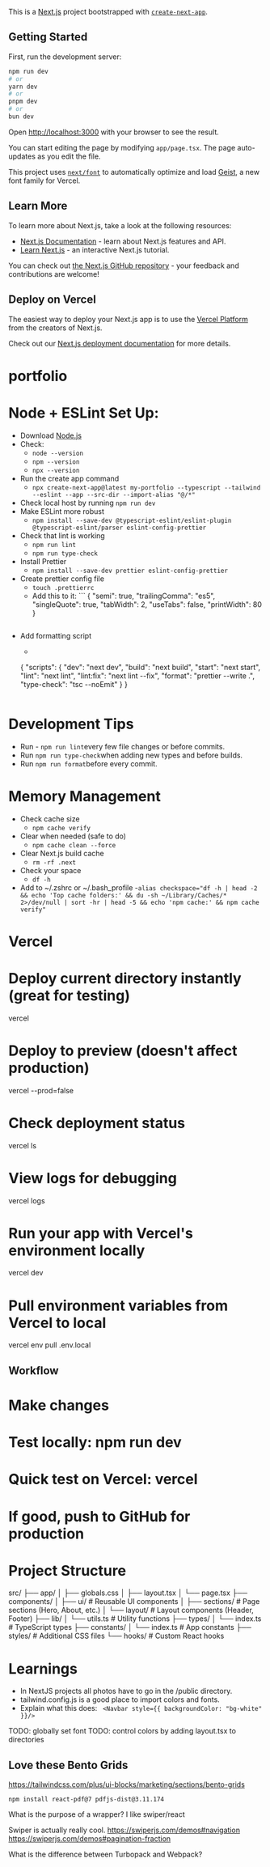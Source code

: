 This is a [Next.js](https://nextjs.org) project bootstrapped with [`create-next-app`](https://nextjs.org/docs/app/api-reference/cli/create-next-app).

## Getting Started

First, run the development server:

```bash
npm run dev
# or
yarn dev
# or
pnpm dev
# or
bun dev
```

Open [http://localhost:3000](http://localhost:3000) with your browser to see the result.

You can start editing the page by modifying `app/page.tsx`. The page auto-updates as you edit the file.

This project uses [`next/font`](https://nextjs.org/docs/app/building-your-application/optimizing/fonts) to automatically optimize and load [Geist](https://vercel.com/font), a new font family for Vercel.

## Learn More

To learn more about Next.js, take a look at the following resources:

- [Next.js Documentation](https://nextjs.org/docs) - learn about Next.js features and API.
- [Learn Next.js](https://nextjs.org/learn) - an interactive Next.js tutorial.

You can check out [the Next.js GitHub repository](https://github.com/vercel/next.js) - your feedback and contributions are welcome!

## Deploy on Vercel

The easiest way to deploy your Next.js app is to use the [Vercel Platform](https://vercel.com/new?utm_medium=default-template&filter=next.js&utm_source=create-next-app&utm_campaign=create-next-app-readme) from the creators of Next.js.

Check out our [Next.js deployment documentation](https://nextjs.org/docs/app/building-your-application/deploying) for more details.
# portfolio

# Node + ESLint Set Up:
- Download [Node.js](https://nodejs.org/en/download)
- Check:
    - `node --version`
    - `npm --version`
    - `npx --version`
- Run the create app command 
    - `npx create-next-app@latest my-portfolio --typescript --tailwind --eslint --app --src-dir --import-alias "@/*"`
- Check local host by running `npm run dev`
- Make ESLint more robust
    - `npm install --save-dev @typescript-eslint/eslint-plugin @typescript-eslint/parser eslint-config-prettier`
- Check that lint is working
    - `npm run lint`
    - `npm run type-check`
- Install Prettier
    - `npm install --save-dev prettier eslint-config-prettier`
- Create prettier config file
    - `touch .prettierrc`
    - Add this to it: ```
        {
        "semi": true,
        "trailingComma": "es5",
        "singleQuote": true,
        "tabWidth": 2,
        "useTabs": false,
        "printWidth": 80
        }
    ```
- Add formatting script
    - ```
    {
    "scripts": {
        "dev": "next dev",
        "build": "next build",
        "start": "next start",
        "lint": "next lint",
        "lint:fix": "next lint --fix",
        "format": "prettier --write .",
        "type-check": "tsc --noEmit"
    }
    }
    ```
# Development Tips
- Run - `npm run lint`every few file changes or before commits.
- Run `npm run type-check`when adding new types and before builds.
- Run `npm run format`before every commit.

# Memory Management
- Check cache size
    - `npm cache verify`
- Clear when needed (safe to do)
    - `npm cache clean --force`
- Clear Next.js build cache
    - `rm -rf .next`
- Check your space
    - `df -h`
- Add to ~/.zshrc or ~/.bash_profile
    -`alias checkspace="df -h | head -2 && echo 'Top cache folders:' && du -sh ~/Library/Caches/* 2>/dev/null | sort -hr | head -5 && echo 'npm cache:' && npm cache verify"`


# Vercel

# Deploy current directory instantly (great for testing)
vercel

# Deploy to preview (doesn't affect production)
vercel --prod=false

# Check deployment status
vercel ls

# View logs for debugging
vercel logs

# Run your app with Vercel's environment locally
vercel dev

# Pull environment variables from Vercel to local
vercel env pull .env.local

## Workflow
# Make changes
# Test locally: npm run dev
# Quick test on Vercel: vercel
# If good, push to GitHub for production

# Project Structure

src/
├── app/
│   ├── globals.css
│   ├── layout.tsx
│   └── page.tsx
├── components/
│   ├── ui/           # Reusable UI components
│   ├── sections/     # Page sections (Hero, About, etc.)
│   └── layout/       # Layout components (Header, Footer)
├── lib/
│   └── utils.ts      # Utility functions
├── types/
│   └── index.ts      # TypeScript types
├── constants/
│   └── index.ts      # App constants
├── styles/           # Additional CSS files
└── hooks/            # Custom React hooks

# Learnings

- In NextJS projects all photos have to go in the /public directory.
- tailwind.config.js is a good place to import colors and fonts.
- Explain what this does: ` <Navbar style={{ backgroundColor: "bg-white" }}/>`

TODO: globally set font
TODO: control colors by adding layout.tsx to directories

## Love these Bento Grids
https://tailwindcss.com/plus/ui-blocks/marketing/sections/bento-grids

`npm install react-pdf@7 pdfjs-dist@3.11.174`

What is the purpose of a wrapper?
I like swiper/react

Swiper is actually really cool. https://swiperjs.com/demos#navigation
https://swiperjs.com/demos#pagination-fraction


What is the difference between Turbopack and Webpack?
